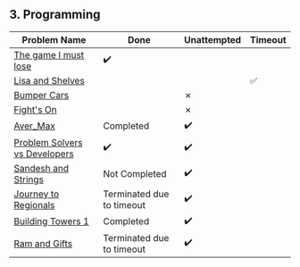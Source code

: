 ## 3. Programming

**Problem Name**|**Done**|**Unattempted**|**Timeout**
----------------|--------|---------------|-----------
[The game I must lose]()|:heavy_check_mark:|
[Lisa and Shelves]()|||:white_check_mark:
[Bumper Cars]()||&cross;||
[Fight's On]()||&cross;||
[Aver_Max]()|Completed|:heavy_check_mark:
[Problem Solvers vs Developers]()|:heavy_check_mark:|:heavy_check_mark:
[Sandesh and Strings]()|Not Completed|:heavy_check_mark:
[Journey to Regionals]()|Terminated due to timeout|:heavy_check_mark:
[Building Towers 1]()|Completed|:heavy_check_mark:
[Ram and Gifts]()|Terminated due to timeout|:heavy_check_mark:

